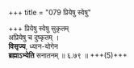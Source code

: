 +++
title = "079 प्रियेषु स्वेषु"

+++
प्रियेषु स्वेषु सुकृतम्  
अप्रियेषु च दुष्कृतम् ।  
**विसृज्य**, ध्यान-योगेन  
**ब्रह्माऽभ्येति** सनातनम्  ॥ ६.७९ ॥ +++(5)+++